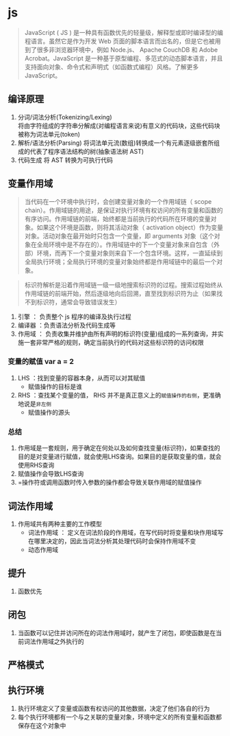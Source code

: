 # js

> JavaScript ( JS ) 是一种具有函数优先的轻量级，解释型或即时编译型的编程语言。虽然它是作为开发 Web 页面的脚本语言而出名的，但是它也被用到了很多非浏览器环境中，例如 Node.js、 Apache CouchDB 和 Adobe Acrobat。JavaScript 是一种基于原型编程、多范式的动态脚本语言，并且支持面向对象、命令式和声明式（如函数式编程）风格。了解更多 JavaScript。

## 编译原理

1. 分词/词法分析(Tokenizing/Lexing)  
   将由字符组成的字符串分解成(对编程语言来说)有意义的代码块，这些代码块被称为词法单元(token)
2. 解析/语法分析(Parsing)
   将词法单元流(数组)转换成一个有元素逐级嵌套所组成的代表了程序语法结构的树(抽象语法树 AST)
3. 代码生成
   将 AST 转换为可执行代码

## 变量作用域

> 当代码在一个环境中执行时，会创建变量对象的一个作用域链（ scope chain）。作用域链的用途，是保证对执行环境有权访问的所有变量和函数的有序访问。作用域链的前端，始终都是当前执行的代码所在环境的变量对象。如果这个环境是函数，则将其活动对象（ activation object）作为变量对象。活动对象在最开始时只包含一个变量，即 arguments 对象（这个对象在全局环境中是不存在的）。作用域链中的下一个变量对象来自包含（外部）环境，而再下一个变量对象则来自下一个包含环境。这样，一直延续到全局执行环境；全局执行环境的变量对象始终都是作用域链中的最后一个对象。

> 标识符解析是沿着作用域链一级一级地搜索标识符的过程。搜索过程始终从作用域链的前端开始，然后逐级地向后回溯，直至找到标识符为止（如果找不到标识符，通常会导致错误发生）

1. 引擎 ： 负责整个 js 程序的编译及执行过程
2. 编译器 ：负责语法分析及代码生成等
3. 作用域 ： 负责收集并维护由所有声明的标识符(变量)组成的一系列查询，并实施一套非常严格的规则，确定当前执行的代码对这些标识符的访问权限

### 变量的赋值 var a = 2

1. LHS ：找到变量的容器本身，从而可以对其赋值
   - 赋值操作的目标是谁
2. RHS ：查找某个变量的值， RHS 并不是真正意义上的`赋值操作的右侧`，更准确地说是`非左侧`
   - 赋值操作的源头

### 总结
1. 作用域是一套规则，用于确定在何处以及如何查找变量(标识符)，如果查找的目的是对变量进行赋值，就会使用LHS查询。如果目的是获取变量的值，就会使用RHS查询
2. 赋值操作会导致LHS查询
3. =操作符或调用函数时传入参数的操作都会导致关联作用域的赋值操作

## 词法作用域

1. 作用域共有两种主要的工作模型
    - 词法作用域 ： 定义在词法阶段的作用域，在写代码时将变量和块作用域写在哪里决定的，因此当词法分析其处理代码时会保持作用域不变
    - 动态作用域



## 提升

1. 函数优先

## 闭包

1. 当函数可以记住并访问所在的词法作用域时，就产生了闭包，即使函数是在当前词法作用域之外执行的

## 严格模式

## 执行环境

1. 执行环境定义了变量或函数有权访问的其他数据，决定了他们各自的行为
2. 每个执行环境都有一个与之关联的变量对象，环境中定义的所有变量和函数都保存在这个对象中
